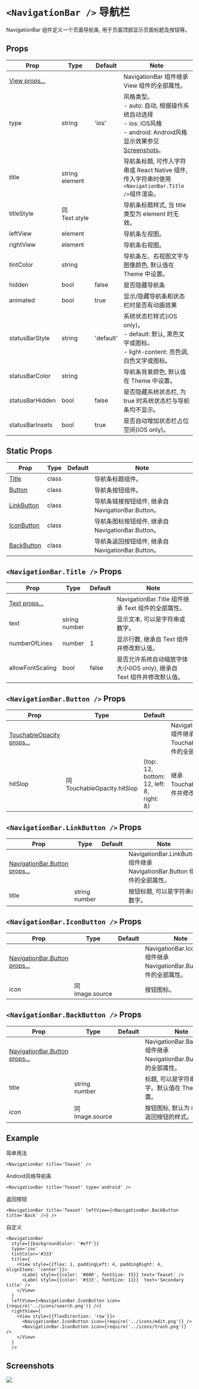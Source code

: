 # `<NavigationBar />` 导航栏
NavigationBar 组件定义一个页面导航条, 用于页面顶部显示页面标题及按钮等。

## Props
| Prop | Type | Default | Note |
|---|---|---|---|
| [View props...](https://facebook.github.io/react-native/docs/view.html) |  |  | NavigationBar 组件继承 View 组件的全部属性。
| type | string | 'ios' | 风格类型。<br/>- auto: 自动, 根据操作系统自动选择<br/>- ios: iOS风格<br/>- android: Android风格<br/>显示效果参见[Screenshots](#screenshots)。
| title | string<br/>element |  | 导航条标题, 可传入字符串或 React Native 组件, 传入字符串时使用`<NavigationBar.Title />`组件渲染。
| titleStyle | 同Text.style |  | 导航条标题样式, 当 title 类型为 element 时无效。
| leftView | element |  | 导航条左视图。
| rightView | element |  | 导航条右视图。
| tintColor | string |  | 导航条左、右视图文字与图像颜色, 默认值在 Theme 中设置。
| hidden | bool | false | 是否隐藏导航条
| animated | bool | true | 显示/隐藏导航条和状态栏时是否有动画效果
| statusBarStyle | string | 'default' | 系统状态栏样式(iOS only)。<br/>- default: 默认, 黑色文字或图标。<br/>- light-content: 亮色调, 白色文字或图标。
| statusBarColor | string |  | 导航条背景颜色, 默认值在 Theme 中设置。
| statusBarHidden | bool | false | 是否隐藏系统状态栏, 为 true 时系统状态栏与导航条均不显示。
| statusBarInsets | bool | true | 是否自动增加状态栏占位空间(iOS only)。

<!--
## Events
None.

## Methods
None.
-->

## Static Props
| Prop | Type | Default | Note |
|---|---|---|---|
| [Title](#navigationbartitle--props) | class |  | 导航条标题组件。
| [Button](#navigationbarbutton--props) | class |  | 导航条按钮组件。
| [LinkButton](#navigationbarlinkbutton--props) | class |  | 导航条链接按钮组件, 继承自 NavigationBar.Button。
| [IconButton](#navigationbariconbutton--props) | class |  | 导航条图标按钮组件, 继承自 NavigationBar.Button。
| [BackButton](#navigationbarbackbutton--props) | class |  | 导航条返回按钮组件, 继承自 NavigationBar.Button。

<!--
## Static Methods
None.
-->

## `<NavigationBar.Title />` Props
| Prop | Type | Default | Note |
|---|---|---|---|
| [Text props...](https://facebook.github.io/react-native/docs/text.html) |  |  | NavigationBar.Title 组件继承 Text 组件的全部属性。
| text | string<br/>number |  | 显示文本, 可以是字符串或数字。
| numberOfLines | number | 1 | 显示行数, 继承自 Text 组件并修改默认值。
| allowFontScaling | bool | false | 是否允许系统自动缩放字体大小(iOS only), 继承自 Text 组件并修改默认值。

## `<NavigationBar.Button />` Props
| Prop | Type | Default | Note |
|---|---|---|---|
| [TouchableOpacity props...](https://facebook.github.io/react-native/docs/touchableopacity.html) |  |  | NavigationBar.Button 组件继承 TouchableOpacity 组件的全部属性。
| hitSlop | 同TouchableOpacity.hitSlop | {top: 12, bottom: 12, left: 8, right: 8} | 继承 TouchableOpacity 组件并修改默认值。

## `<NavigationBar.LinkButton />` Props
| Prop | Type | Default | Note |
|---|---|---|---|
| [NavigationBar.Button props...](#navigationbarbutton--props) |  |  | NavigationBar.LinkButton 组件继承 NavigationBar.Button 组件的全部属性。
| title | string<br/>number |  | 按钮标题, 可以是字符串或数字。

## `<NavigationBar.IconButton />` Props
| Prop | Type | Default | Note |
|---|---|---|---|
| [NavigationBar.Button props...](#navigationbarbutton--props) |  |  | NavigationBar.IconButton 组件继承 NavigationBar.Button 组件的全部属性。
| icon | 同Image.source |  | 按钮图标。

## `<NavigationBar.BackButton />` Props
| Prop | Type | Default | Note |
|---|---|---|---|
| [NavigationBar.Button props...](#navigationbarbutton--props) |  |  | NavigationBar.BackButton 组件继承 NavigationBar.Button 组件的全部属性。
| title | string<br/>number |  | 标题, 可以是字符串或数字。默认值在 Theme 中设置。
| icon | 同Image.source |  | 按钮图标, 默认为 iOS 系统返回按钮的样式。

## Example
简单用法
```
<NavigationBar title='Teaset' />
```

Android风格导航条
```
<NavigationBar title='Teaset' type='android' />
```

返回按钮
```
<NavigationBar title='Teaset' leftView={<NavigationBar.BackButton title='Back' />} />
```

自定义
```
<NavigationBar
  style={{backgroundColor: '#eff'}}
  type='ios'
  tintColor='#333'
  title={
    <View style={{flex: 1, paddingLeft: 4, paddingRight: 4, alignItems: 'center'}}>
      <Label style={{color: '#000', fontSize: 15}} text='Teaset' />
      <Label style={{color: '#333', fontSize: 11}}  text='Secondary title' />
    </View>
  }
  leftView={<NavigationBar.IconButton icon={require('../icons/search.png')} />}
  rightView={
    <View style={{flexDirection: 'row'}}>
      <NavigationBar.IconButton icon={require('../icons/edit.png')} />
      <NavigationBar.IconButton icon={require('../icons/trash.png')} />
    </View>
  }
  />
```


## Screenshots
![](https://github.com/rilyu/teaset/blob/master/screenshots/08-NavigationBar.png?raw=true)
